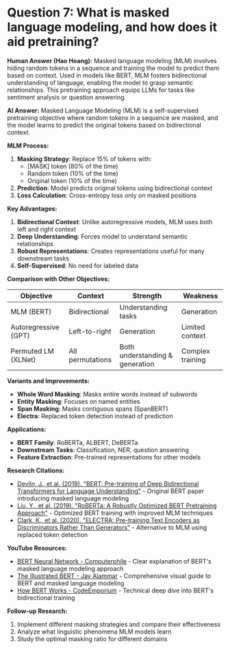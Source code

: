 # Question 7: What is masked language modeling, and how does it aid pretraining?

**Human Answer (Hao Hoang):**
Masked language modeling (MLM) involves hiding random tokens in a sequence and training the model to predict them based on context. Used in models like BERT, MLM fosters bidirectional understanding of language, enabling the model to grasp semantic relationships. This pretraining approach equips LLMs for tasks like sentiment analysis or question answering.

**AI Answer:**
Masked Language Modeling (MLM) is a self-supervised pretraining objective where random tokens in a sequence are masked, and the model learns to predict the original tokens based on bidirectional context.

**MLM Process:**
1. **Masking Strategy**: Replace 15% of tokens with:
   - [MASK] token (80% of the time)
   - Random token (10% of the time)
   - Original token (10% of the time)
2. **Prediction**: Model predicts original tokens using bidirectional context
3. **Loss Calculation**: Cross-entropy loss only on masked positions

**Key Advantages:**
1. **Bidirectional Context**: Unlike autoregressive models, MLM uses both left and right context
2. **Deep Understanding**: Forces model to understand semantic relationships
3. **Robust Representations**: Creates representations useful for many downstream tasks
4. **Self-Supervised**: No need for labeled data

**Comparison with Other Objectives:**

| Objective | Context | Strength | Weakness |
|-----------|---------|----------|-----------|
| MLM (BERT) | Bidirectional | Understanding tasks | Generation |
| Autoregressive (GPT) | Left-to-right | Generation | Limited context |
| Permuted LM (XLNet) | All permutations | Both understanding & generation | Complex training |

**Variants and Improvements:**
- **Whole Word Masking**: Masks entire words instead of subwords
- **Entity Masking**: Focuses on named entities
- **Span Masking**: Masks contiguous spans (SpanBERT)
- **Electra**: Replaced token detection instead of prediction

**Applications:**
- **BERT Family**: RoBERTa, ALBERT, DeBERTa
- **Downstream Tasks**: Classification, NER, question answering
- **Feature Extraction**: Pre-trained representations for other models

**Research Citations:**
- [Devlin, J., et al. (2019). "BERT: Pre-training of Deep Bidirectional Transformers for Language Understanding"](https://arxiv.org/abs/1810.04805) - Original BERT paper introducing masked language modeling
- [Liu, Y., et al. (2019). "RoBERTa: A Robustly Optimized BERT Pretraining Approach"](https://arxiv.org/abs/1907.11692) - Optimized BERT training with improved MLM techniques
- [Clark, K., et al. (2020). "ELECTRA: Pre-training Text Encoders as Discriminators Rather Than Generators"](https://arxiv.org/abs/2003.10555) - Alternative to MLM using replaced token detection

**YouTube Resources:**
- [BERT Neural Network - Computerphile](https://www.youtube.com/watch?v=xI0HHN5XKDo) - Clear explanation of BERT's masked language modeling approach
- [The Illustrated BERT - Jay Alammar](https://jalammar.github.io/illustrated-bert/) - Comprehensive visual guide to BERT and masked language modeling
- [How BERT Works - CodeEmporium](https://www.youtube.com/watch?v=90mGPxR2GgY) - Technical deep dive into BERT's bidirectional training

**Follow-up Research:**
1. Implement different masking strategies and compare their effectiveness
2. Analyze what linguistic phenomena MLM models learn
3. Study the optimal masking ratio for different domains